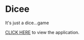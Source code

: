 # Dicee
It's just a dice...game

<a href=https://michaelsatumba.github.io/Dicee/>CLICK HERE</a> to view the application.
